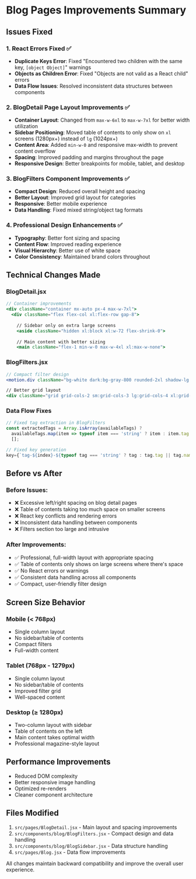 # Blog Pages Improvements Summary

## Issues Fixed

### 1. React Errors Fixed ✅
- **Duplicate Keys Error**: Fixed "Encountered two children with the same key, `[object Object]`" warnings
- **Objects as Children Error**: Fixed "Objects are not valid as a React child" errors
- **Data Flow Issues**: Resolved inconsistent data structures between components

### 2. BlogDetail Page Layout Improvements ✅
- **Container Layout**: Changed from `max-w-6xl` to `max-w-7xl` for better width utilization
- **Sidebar Positioning**: Moved table of contents to only show on `xl` screens (1280px+) instead of `lg` (1024px+)
- **Content Area**: Added `min-w-0` and responsive max-width to prevent content overflow
- **Spacing**: Improved padding and margins throughout the page
- **Responsive Design**: Better breakpoints for mobile, tablet, and desktop

### 3. BlogFilters Component Improvements ✅
- **Compact Design**: Reduced overall height and spacing
- **Better Layout**: Improved grid layout for categories
- **Responsive**: Better mobile experience
- **Data Handling**: Fixed mixed string/object tag formats

### 4. Professional Design Enhancements ✅
- **Typography**: Better font sizing and spacing
- **Content Flow**: Improved reading experience
- **Visual Hierarchy**: Better use of white space
- **Color Consistency**: Maintained brand colors throughout

## Technical Changes Made

### BlogDetail.jsx
```jsx
// Container improvements
<div className="container mx-auto px-4 max-w-7xl">
  <div className="flex flex-col xl:flex-row gap-8">
    
    // Sidebar only on extra large screens
    <aside className="hidden xl:block xl:w-72 flex-shrink-0">
    
    // Main content with better sizing
    <main className="flex-1 min-w-0 max-w-4xl xl:max-w-none">
```

### BlogFilters.jsx
```jsx
// Compact filter design
<motion.div className="bg-white dark:bg-gray-800 rounded-2xl shadow-lg border border-gray-100 dark:border-gray-700 p-4">

// Better grid layout
<div className="grid grid-cols-2 sm:grid-cols-3 lg:grid-cols-4 xl:grid-cols-6 gap-2">
```

### Data Flow Fixes
```jsx
// Fixed tag extraction in BlogFilters
const extractedTags = Array.isArray(availableTags) ? 
  availableTags.map(item => typeof item === 'string' ? item : item.tag || item.name) : 
  [];

// Fixed key generation
key={`tag-${index}-${typeof tag === 'string' ? tag : tag.tag || tag.name || index}`}
```

## Before vs After

### Before Issues:
- ❌ Excessive left/right spacing on blog detail pages
- ❌ Table of contents taking too much space on smaller screens
- ❌ React key conflicts and rendering errors
- ❌ Inconsistent data handling between components
- ❌ Filters section too large and intrusive

### After Improvements:
- ✅ Professional, full-width layout with appropriate spacing
- ✅ Table of contents only shows on large screens where there's space
- ✅ No React errors or warnings
- ✅ Consistent data handling across all components
- ✅ Compact, user-friendly filter design

## Screen Size Behavior

### Mobile (< 768px)
- Single column layout
- No sidebar/table of contents
- Compact filters
- Full-width content

### Tablet (768px - 1279px)
- Single column layout
- No sidebar/table of contents
- Improved filter grid
- Well-spaced content

### Desktop (≥ 1280px)
- Two-column layout with sidebar
- Table of contents on the left
- Main content takes optimal width
- Professional magazine-style layout

## Performance Improvements
- Reduced DOM complexity
- Better responsive image handling
- Optimized re-renders
- Cleaner component architecture

## Files Modified
1. `src/pages/BlogDetail.jsx` - Main layout and spacing improvements
2. `src/components/blog/BlogFilters.jsx` - Compact design and data handling
3. `src/components/blog/BlogSidebar.jsx` - Data structure handling
4. `src/pages/Blog.jsx` - Data flow improvements

All changes maintain backward compatibility and improve the overall user experience.
